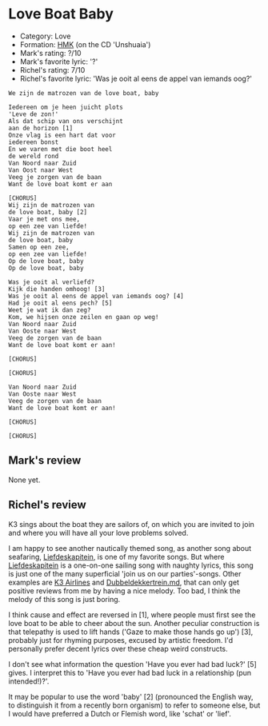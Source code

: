# Love Boat Baby

 * Category: Love
 * Formation: [HMK](Hkm.md) (on the CD 'Unshuaia')
 * Mark's rating: ?/10
 * Mark's  favorite lyric: '?'
 * Richel's rating: 7/10
 * Richel's  favorite lyric: 'Was je ooit al eens de appel van iemands oog?'

```
We zijn de matrozen van de love boat, baby

Iedereen om je heen juicht plots
'Leve de zon!'
Als dat schip van ons verschijnt
aan de horizon [1]
Onze vlag is een hart dat voor
iedereen bonst
En we varen met die boot heel
de wereld rond
Van Noord naar Zuid
Van Oost naar West
Veeg je zorgen van de baan
Want de love boat komt er aan

[CHORUS]
Wij zijn de matrozen van
de love boat, baby [2]
Vaar je met ons mee,
op een zee van liefde!
Wij zijn de matrozen van
de love boat, baby
Samen op een zee,
op een zee van liefde!
Op de love boat, baby
Op de love boat, baby

Was je ooit al verliefd?
Kijk die handen omhoog! [3]
Was je ooit al eens de appel van iemands oog? [4]
Had je ooit al eens pech? [5]
Weet je wat ik dan zeg?
Kom, we hijsen onze zeilen en gaan op weg!
Van Noord naar Zuid
Van Ooste naar West
Veeg de zorgen van de baan
Want de love boat komt er aan!

[CHORUS]

[CHORUS]

Van Noord naar Zuid
Van Ooste naar West
Veeg de zorgen van de baan
Want de love boat komt er aan!

[CHORUS]

[CHORUS] 
```

## Mark's review

None yet.

## Richel's review

K3 sings about the boat they are sailors of, on which you are invited to join 
and where you will have all your love problems solved.

I am happy to see another nautically themed song, as another song about
seafaring, [Liefdeskapitein](Liefdeskapitein.md), is one of my favorite
songs. But where [Liefdeskapitein](Liefdeskapitein.md) is a one-on-one
sailing song with naughty lyrics, this song is just one of the 
many superficial 'join us on our parties'-songs. Other 
examples are [K3 Airlines](K3Airlines.md)
and [Dubbeldekkertrein.md](Dubbeldekkertrein.md), that can only get
positive reviews from me by having a nice melody. Too bad, I think the
melody of this song is just boring.

I think cause and effect are reversed in [1], where people must first 
see the love boat to be able to cheer about the sun. Another
peculiar construction is that telepathy is used to lift hands 
('Gaze to make those hands go up') [3], probably just for rhyming purposes,
excused by artistic freedom. I'd personally prefer decent lyrics over these 
cheap weird constructs.

I don't see what information the question 'Have you ever had bad luck?' [5] gives.
I interpret this to 'Have you ever had bad luck in a relationship (pun intended!)?'. 

It may be popular to use the word 'baby' [2] (pronounced the English way, to distinguish
it from a recently born organism) to refer to someone else, but I would have preferred
a Dutch or Flemish word, like 'schat' or 'lief'.
